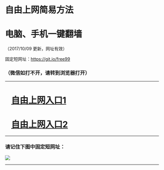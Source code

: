﻿# 自由上网简易方法

# 电脑、手机一键翻墙

（2017/10/09 更新，网址有效）

固定短网址：https://git.io/free99

### （微信如打不开，请转到浏览器打开）


***





# &nbsp;&nbsp; <a href="http://ft950624720.fwq-tz-1001.info/fwqtz01.html?t=100900112259 " target="_blank">自由上网入口1</a>
# &nbsp;&nbsp; <a href="http://ft776624550.fwq-tz-1002.info/fwqtz02.html?t=10090013304 " target="_blank">自由上网入口2</a>
***

### 请记住下图中固定短网址：

<img src="https://s3-us-west-2.amazonaws.com/fwq-1001/yjfq-20170905okok.png" /> 


***

